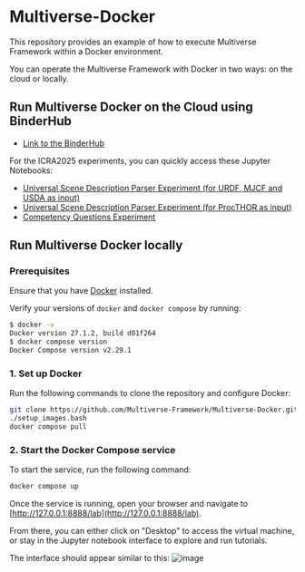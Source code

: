 # Multiverse-Docker

This repository provides an example of how to execute Multiverse Framework within a Docker environment.

You can operate the Multiverse Framework with Docker in two ways: on the cloud or locally.

## Run Multiverse Docker on the Cloud using BinderHub

- [Link to the BinderHub](https://binder.intel4coro.de/v2/gh/Multiverse-Framework/Multiverse-Docker/main)

For the ICRA2025 experiments, you can quickly access these Jupyter Notebooks:

- [Universal Scene Description Parser Experiment (for URDF, MJCF and USDA as input)](https://binder.intel4coro.de/v2/gh/Multiverse-Framework/Multiverse-Docker/ICRA-2025?urlpath=lab%2Ftree%2FMultiverse-Tutorials%2Ftutorials%2Fmultiverse_parser_quick_start.ipynb)
- [Universal Scene Description Parser Experiment (for ProcTHOR as input)](https://binder.intel4coro.de/v2/gh/Multiverse-Framework/Multiverse-Docker/ICRA-2025?urlpath=lab%2Ftree%2FMultiverse-Tutorials%2Ftutorials%2Fmultiverse_knowledge_quick_start.ipynb)
- [Competency Questions Experiment](https://binder.intel4coro.de/v2/gh/sasjonge/semantic-map-lab.git/dfl_reasoner?labpath=notebooks%2Fsemantic_map.ipynb)

## Run Multiverse Docker locally

### Prerequisites

Ensure that you have [Docker](https://docs.docker.com/engine/install/ubuntu/#install-using-the-repository) installed.

Verify your versions of `docker` and `docker compose` by running:

```bash
$ docker -v
Docker version 27.1.2, build d01f264
$ docker compose version
Docker Compose version v2.29.1
```

### 1. Set up Docker

Run the following commands to clone the repository and configure Docker:

```bash
git clone https://github.com/Multiverse-Framework/Multiverse-Docker.git && cd Multiverse-Docker
./setup_images.bash
docker compose pull
```

### 2. Start the Docker Compose service

To start the service, run the following command:

```bash
docker compose up
```

Once the service is running, open your browser and navigate to [http://127.0.0.1:8888/lab](http://127.0.0.1:8888/lab).

From there, you can either click on "Desktop" to access the virtual machine, or stay in the Jupyter notebook interface to explore and run tutorials.

The interface should appear similar to this:
![image](https://github.com/user-attachments/assets/f3a08557-0179-4dd9-a448-e878163e54ed)
